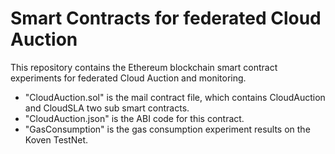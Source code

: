 # Smart Contracts for federated Cloud Auction
This repository contains the Ethereum blockchain smart contract experiments for federated Cloud Auction and monitoring.
- "CloudAuction.sol" is the mail contract file, which contains CloudAuction and CloudSLA two sub smart contracts.
- "CloudAuction.json" is the ABI code for this contract.
- "GasConsumption" is the gas consumption experiment results on the Koven TestNet. 
